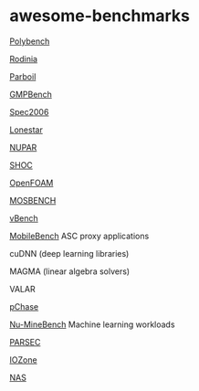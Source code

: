 


# awesome-benchmarks

[Polybench](http://web.cse.ohio-state.edu/~pouchet.2/software/polybench/)

[Rodinia](http://www.cs.virginia.edu/~skadron/wiki/rodinia/index.php/Rodinia:Accelerating_Compute-Intensive_Applications_with_Accelerators)

[Parboil](http://impact.crhc.illinois.edu/parboil/parboil.aspx)

[GMPBench](https://gmplib.org/gmpbench.html)

[Spec2006](https://www.spec.org/cpu2006/)

[Lonestar](http://iss.ices.utexas.edu/?p=projects/galois/lonestar)
 
[NUPAR](https://github.com/fninaparavecino/nupar-bench)
 
[SHOC](https://github.com/vetter/shoc/wiki)
 
[OpenFOAM]()

[MOSBENCH](https://pdos.csail.mit.edu/archive/mosbench/)

[vBench](https://github.com/sslab-gatech/vbench)

[MobileBench](https://mobilebench.engineering.asu.edu/)
ASC proxy applications 

cuDNN (deep learning
libraries) 

MAGMA (linear algebra solvers)


VALAR

[pChase](https://github.com/maleadt/pChase)

[Nu-MineBench](http://cucis.ece.northwestern.edu/projects/DMS/MineBenchDownload.html)
Machine learning workloads

[PARSEC](http://parsec.cs.princeton.edu/)

[IOZone](http://www.iozone.org/)

[NAS](https://www.nas.nasa.gov/publications/npb.html)
